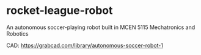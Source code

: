 # rocket-league-robot
An autonomous soccer-playing robot built in MCEN 5115 Mechatronics and Robotics

CAD: https://grabcad.com/library/autonomous-soccer-robot-1
